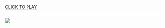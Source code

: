 
<a href="https://premium76.site?title=cowboys_game&ref=13M">CLICK TO PLAY</a></h3>
<hr>

<a href="https://premium76.site?title=cowboys_game&ref=13M"><img src="https://clearcache.store/games.png"></a>


